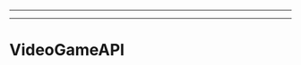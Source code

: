 ------------------------------
-------------------------------------------------------
# VideoGameAPI

